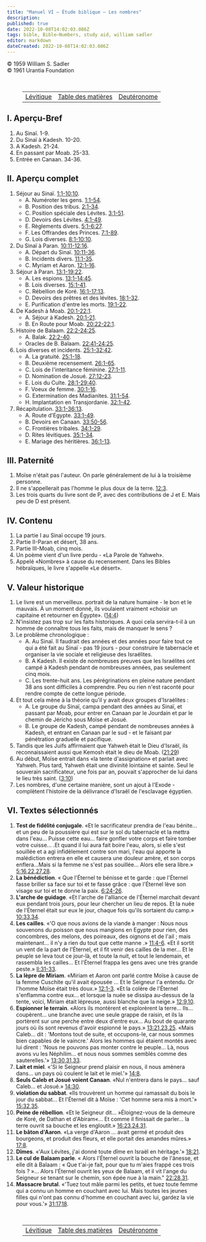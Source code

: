 ```yaml
---
title: "Manuel VI — Étude biblique — Les nombres"
description: 
published: true
date: 2022-10-08T14:02:03.086Z
tags: bible, Bible—Numbers, study aid, william sadler
editor: markdown
dateCreated: 2022-10-08T14:02:03.086Z
---
```


<p class="v-card v-sheet theme--light grey lighten-3 px-2">© 1959 William S. Sadler<br>© 1961 Urantia Foundation</p>

<br>

<figure class="table chapter-navigator">
	<table>
		<tbody>
		<tr>
			<td><a href="/fr/article/William_S_Sadler/Workbook_6_Bible_Study/Study_1_3_Leviticus">Lévitique</a></td>
			<td><a href="/fr/article/William_S_Sadler/Workbook_6_Bible_Study/Index">Table des matières</a></td>
			<td><a href="/fr/article/William_S_Sadler/Workbook_6_Bible_Study/Study_1_5_Deuteronomy">Deutéronome</a></td>
		</tr>
		</tbody>
	</table>
</figure>


## I. Aperçu-Bref

1. Au Sinaï. 1-9.
2. Du Sinaï à Kadesh. 10-20.
3. A Kadesh. 21-24.
4. En passant par Moab. 25-33.
5. Entrée en Canaan. 34-36.

## II. Aperçu complet

1. Séjour au Sinaï. [1:1-10:10](/fr/Bible/Numbers/1#v1).
	- A. Numéroter les gens. [1:1-54](/fr/Bible/Numbers/1#v1).
	- B. Position des tribus. [2:1-34](/fr/Bible/Numbers/2#v1).
	- C. Position spéciale des Lévites. [3:1-51](/fr/Bible/Numbers/3#v1).
	- D. Devoirs des Lévites. [4:1-49](/fr/Bible/Numbers/4#v1).
	- E. Règlements divers. [5:1-6:27](/fr/Bible/Numbers/5#v1).
	- F. Les Offrandes des Princes. [7:1-89](/fr/Bible/Numbers/7#v1).
	- G. Lois diverses. [8:1-10:10](/fr/Bible/Numbers/8#v1).
2. Du Sinaï à Paran. [10:11-12:16](/fr/Bible/Numbers/10#v11).
	- A. Départ du Sinaï. [10:11-36](/fr/Bible/Numbers/10#v11).
	- B. Incidents divers. [11:1-35](/fr/Bible/Numbers/11#v1).
	- C. Myriam et Aaron. [12:1-16](/fr/Bible/Numbers/12#v1).
3. Séjour à Paran. [13:1-19:22](/fr/Bible/Numbers/13#v1).
	- A. Les espions. [13:1-14:45](/fr/Bible/Numbers/13#v1).
	- B. Lois diverses. [15:1-41](/fr/Bible/Numbers/15#v1).
	- C. Rébellion de Koré. [16:1-17:13](/fr/Bible/Numbers/16#v1).
	- D. Devoirs des prêtres et des lévites. [18:1-32](/fr/Bible/Numbers/18#v1).
	- E. Purification d'entre les morts. [19:1-22](/fr/Bible/Numbers/19#v1).
4. De Kadesh à Moab. [20:1-22:1](/fr/Bible/Numbers/20#v1).
	- A. Séjour à Kadesh. [20:1-21](/fr/Bible/Numbers/20#v1).
	- B. En Route pour Moab. [20:22-22:1](/fr/Bible/Numbers/20#v22).
5. Histoire de Balaam. [22:2-24:25](/fr/Bible/Numbers/22#v2).
	- A. Balak. [22:2-40](/fr/Bible/Numbers/22#v2).
	- Oracles de B. Balaam. [22:41-24:25](/fr/Bible/Numbers/22#v41).
6. Lois diverses et incidents. [25:1-32:42](/fr/Bible/Numbers/25#v1).
	- A. La gratuité. [25:1-18](/fr/Bible/Numbers/25#v1).
	- B. Deuxième recensement. [26:1-65](/fr/Bible/Numbers/26#v1).
	- C. Lois de l'interitance féminine. [27:1-11](/fr/Bible/Numbers/27#v1).
	- D. Nomination de Josué. [27:12-23](/fr/Bible/Numbers/27#v12).
	- E. Lois du Culte. [28:1-29:40](/fr/Bible/Numbers/28#v1).
	- F. Voeux de femme. [30:1-16](/fr/Bible/Numbers/30#v1).
	- G. Extermination des Madianites. [31:1-54](/fr/Bible/Numbers/31#v1).
	- H. Implantation en Transjordanie. [32:1-42](/fr/Bible/Numbers/32#v1).
7. Récapitulation. [33:1-36:13](/fr/Bible/Numbers/33#v1).
	- A. Route d'Egypte. [33:1-49](/fr/Bible/Numbers/33#v1).
	- B. Devoirs en Canaan. [33:50-56](/fr/Bible/Numbers/33#v50).
	- C. Frontières tribales. [34:1-29](/fr/Bible/Numbers/34#v1).
	- D. Rites lévitiques. [35:1-34](/fr/Bible/Numbers/35#v1).
	- E. Mariage des héritières. [36:1-13](/fr/Bible/Numbers/36#v1).

## III. Paternité

1. Moïse n'était pas l'auteur. On parle généralement de lui à la troisième personne.
2. Il ne s'appellerait pas l'homme le plus doux de la terre. [12:3](/fr/Bible/Numbers/12#v3).
3. Les trois quarts du livre sont de P, avec des contributions de J et E. Mais peu de D est présent.

## IV. Contenu

1. La partie I au Sinaï occupe 19 jours.
2. Partie II-Paran et désert, 38 ans.
3. Partie III-Moab, cinq mois.
4. Un poème vient d'un livre perdu - «La Parole de Yahweh».
5. Appelé «Nombres» à cause du recensement. Dans les Bibles hébraïques, le livre s'appelle «Le désert».

## V. Valeur historique

1. Le livre est un merveilleux. portrait de la nature humaine - le bon et le mauvais. À un moment donné, ils voulaient vraiment «choisir un capitaine et retourner en Égypte». ([14:4](/fr/Bible/Numbers/14#v4))
2. N'insistez pas trop sur les faits historiques. A quoi cela servira-t-il à un homme de connaître tous les faits, mais de manquer le sens ?
3. Le problème chronologique :
	- A. Au Sinaï. Il faudrait des années et des années pour faire tout ce qui a été fait au Sinaï - pas 19 jours - pour construire le tabernacle et organiser la vie sociale et religieuse des Israélites.
	- B. A Kadesh. Il existe de nombreuses preuves que les Israélites ont campé à Kadesh pendant de nombreuses années, pas seulement cinq mois.
	- C. Les trente-huit ans. Les pérégrinations en pleine nature pendant 38 ans sont difficiles à comprendre. Peu ou rien n'est raconté pour rendre compte de cette longue période.
4. Et tout cela mène à la théorie qu'il y avait deux groupes d'Israélites :
	- A. Le groupe du Sinaï, campa pendant des années au Sinaï, et passant par Moab, pour entrer en Canaan par le Jourdain et par le chemin de Jéricho sous Moïse et Josué.
	- B. Le groupe de Kadesh, campé pendant de nombreuses années à Kadesh, et entrant en Canaan par le sud - et le faisant par pénétration graduelle et pacifique.
5. Tandis que les Juifs affirmaient que Yahweh était le Dieu d'Israël, ils reconnaissaient aussi que Kemosh était le dieu de Moab. ([21:29](/fr/Bible/Numbers/21#v29))
6. Au début, Moïse entrait dans «la tente d'assignation» et parlait avec Yahweh. Plus tard, Yahweh était une divinité lointaine et sainte. Seul le souverain sacrificateur, une fois par an, pouvait s'approcher de lui dans le lieu très saint. ([3:10](/fr/Bible/Numbers/3#v10))
7. Les nombres, d'une certaine manière, sont un ajout à l'Exode - complètent l'histoire de la délivrance d'Israël de l'esclavage égyptien.

## VI. Textes sélectionnés

1. **Test de fidélité conjugale**. «Et le sacrificateur prendra de l'eau bénite... et un peu de la poussière qui est sur le sol du tabernacle et la mettra dans l'eau... Puisse cette eau... faire gonfler votre corps et faire tomber votre cuisse... .Et quand il lui aura fait boire l'eau, alors, si elle s'est souillée et a agi infidèlement contre son mari, l'eau qui apporte la malédiction entrera en elle et causera une douleur amère, et son corps enflera...Mais si la femme ne s'est pas souillée... Alors elle sera libre.» [5:16,22,27,28](/fr/Bible/Numbers/5#v16).
2. **La bénédiction**. « Que l'Éternel te bénisse et te garde : que l'Éternel fasse briller sa face sur toi et te fasse grâce : que l'Éternel lève son visage sur toi et te donne la paix. [6:24-26](/fr/Bible/Numbers/6#v24).
3. **L'arche de guidage**. «Et l'arche de l'alliance de l'Éternel marchait devant eux pendant trois jours, pour leur chercher un lieu de repos. Et la nuée de l'Éternel était sur eux le jour, chaque fois qu'ils sortaient du camp.» [10:33,34](/fr/Bible/Numbers/10#v33).
4. **Les cailles**. «'O que nous avions de la viande à manger : Nous nous souvenons du poisson que nous mangions en Egypte pour rien, des concombres, des melons, des poireaux, des oignons et de l'ail ; mais maintenant... il n'y a rien du tout que cette manne .» [11:4-6](/fr/Bible/Numbers/11#v4).
	«Et il sortit un vent de la part de l'Éternel, et il fit venir des cailles de la mer... Et le peuple se leva tout ce jour-là, et toute la nuit, et tout le lendemain, et rassembla les cailles... Et l'Éternel frappa les gens avec une très grande peste.» [ll:31-33](/fr/Bible/Numbers/11#v31).
5. **La lèpre de Miriam**. «Miriam et Aaron ont parlé contre Moïse à cause de la femme Cuschite qu'il avait épousée ... Et le Seigneur l'a entendu. Or l'homme Moïse était très doux.» [12:1-3](/fr/Bible/Numbers/12#v1).
	«Et la colère de l'Éternel s'enflamma contre eux... et lorsque la nuée se dissipa au-dessus de la tente, voici, Miriam était lépreuse, aussi blanche que la neige.» [12:9,10](/fr/Bible/Numbers/12#v9).
6. **Espionner le terrain**. «Alors ils montèrent et explorèrent la terre... Ils... coupèrent... une branche avec une seule grappe de raisin, et ils la portèrent sur une perche entre deux d'entre eux... Au bout de quarante jours où ils sont revenus d'avoir espionné le pays.» [13:21,23,25](/fr/Bible/Numbers/13#v21).
	«Mais Caleb... dit : 'Montons tout de suite, et occupons-le, car nous sommes bien capables de le vaincre.' Alors les hommes qui étaient montés avec lui dirent : 'Nous ne pouvons pas monter contre le peuple... Là, nous avons vu les Néphilim... et nous nous sommes semblés comme des sauterelles.'» [13:30,31,33](/fr/Bible/Numbers/13#v30).
7. **Lait et miel**. «'Si le Seigneur prend plaisir en nous, il nous amènera dans... un pays où coulent le lait et le miel.'» [14:8](/fr/Bible/Numbers/14#v8).
8. **Seuls Caleb et Josué voient Canaan**. «Nul n'entrera dans le pays... sauf Caleb... et Josué.» [14:30](/fr/Bible/Numbers/14#v30).
9. **violation du sabbat**. «Ils trouvèrent un homme qui ramassait du bois le jour du sabbat... Et l'Éternel dit à Moïse : 'Cet homme sera mis à mort.'» [15:32,35](/fr/Bible/Numbers/15#v32 ).
10. **Peine de rébellion**. «Et le Seigneur dit... »Éloignez-vous de la demeure de Koré, de Dathan et d'Abiram«... Et comme il finissait de parler... la terre ouvrit sa bouche et les engloutit.» [16:23,24,31](/fr/Bible/Numbers/16#v23).
11. **Le bâton d'Aaron**. «La verge d'Aaron ... avait germé et produit des bourgeons, et produit des fleurs, et elle portait des amandes mûres.» [17:8](/fr/Bible/Numbers/17#v8).
12. **Dîmes**. «'Aux Lévites, j'ai donné toute dîme en Israël en héritage.'» [18:21](/fr/Bible/Numbers/18#v21).
13. **Le cul de Balaam parle**. « Alors l'Éternel ouvrit la bouche de l'ânesse, et elle dit à Balaam : « Que t'ai-je fait, pour que tu m'aies frappé ces trois fois ? »... Alors l'Éternel ouvrit les yeux de Balaam, et il vit l'ange du Seigneur se tenant sur le chemin, son épée nue à la main." [22:28,31](/fr/Bible/Numbers/22#v28).
14. **Massacre brutal**. «'Tuez tout mâle parmi les petits, et tuez toute femme qui a connu un homme en couchant avec lui. Mais toutes les jeunes filles qui n'ont pas connu d'homme en couchant avec lui, gardez la vie pour vous.'» [31:17,18](/fr/Bible/Numbers/31#v17).


<br>

<figure class="table chapter-navigator">
	<table>
		<tbody>
		<tr>
			<td><a href="/fr/article/William_S_Sadler/Workbook_6_Bible_Study/Study_1_3_Leviticus">Lévitique</a></td>
			<td><a href="/fr/article/William_S_Sadler/Workbook_6_Bible_Study/Index">Table des matières</a></td>
			<td><a href="/fr/article/William_S_Sadler/Workbook_6_Bible_Study/Study_1_5_Deuteronomy">Deutéronome</a></td>
		</tr>
		</tbody>
	</table>
</figure>
